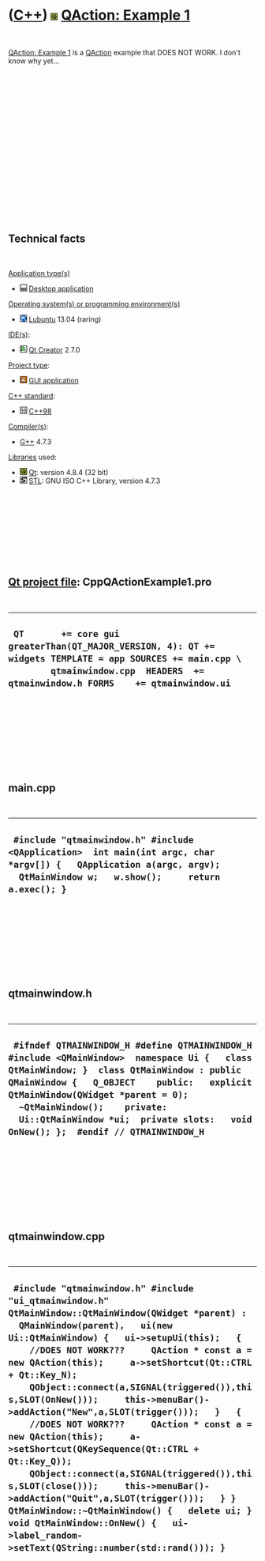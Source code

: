 
 

 

 

 

 

([C++](Cpp.md)) ![Qt](PicQt.png) [QAction: Example 1](CppQActionExample1.md)
==============================================================================

 

[QAction: Example 1](CppQActionExample1.md) is a
[QAction](CppQAction.md) example that DOES NOT WORK. I don't know why
yet...

 

 

 

 

 

 

 

 

 

 

Technical facts
---------------

 

[Application type(s)](CppApplication.md)

-   ![Desktop](PicDesktop.png) [Desktop
    application](CppDesktopApplication.md)

[Operating system(s) or programming environment(s)](CppOs.md)

-   ![Lubuntu](PicLubuntu.png) [Lubuntu](CppLubuntu.md) 13.04 (raring)

[IDE(s)](CppIde.md):

-   ![Qt Creator](PicQtCreator.png) [Qt Creator](CppQtCreator.md) 2.7.0

[Project type](CppQtProjectType.md):

-   ![GUI](PicGui.png) [GUI application](CppGuiApplication.md)

[C++ standard](CppStandard.md):

-   ![C++98](PicCpp98.png) [C++98](Cpp98.md)

[Compiler(s)](CppCompiler.md):

-   [G++](CppGpp.md) 4.7.3

[Libraries](CppLibrary.md) used:

-   ![Qt](PicQt.png) [Qt](CppQt.md): version 4.8.4 (32 bit)
-   ![STL](PicStl.png) [STL](CppStl.md): GNU ISO C++ Library, version
    4.7.3

 

 

 

 

 

[Qt project file](CppQtProjectFile.md): CppQActionExample1.pro
---------------------------------------------------------------

 

  -----------------------------------------------------------------------------------------------------------------------------------------------------------------------------------------------
  ` QT       += core gui greaterThan(QT_MAJOR_VERSION, 4): QT += widgets TEMPLATE = app SOURCES += main.cpp \         qtmainwindow.cpp  HEADERS  += qtmainwindow.h FORMS    += qtmainwindow.ui`
  -----------------------------------------------------------------------------------------------------------------------------------------------------------------------------------------------

 

 

 

 

 

main.cpp
--------

 

  -----------------------------------------------------------------------------------------------------------------------------------------------------------------------------
  ` #include "qtmainwindow.h" #include <QApplication>  int main(int argc, char *argv[]) {   QApplication a(argc, argv);   QtMainWindow w;   w.show();     return a.exec(); }`
  -----------------------------------------------------------------------------------------------------------------------------------------------------------------------------

 

 

 

 

 

qtmainwindow.h
--------------

 

  -----------------------------------------------------------------------------------------------------------------------------------------------------------------------------------------------------------------------------------------------------------------------------------------------------------------------------------------------------
  ` #ifndef QTMAINWINDOW_H #define QTMAINWINDOW_H  #include <QMainWindow>  namespace Ui {   class QtMainWindow; }  class QtMainWindow : public QMainWindow {   Q_OBJECT    public:   explicit QtMainWindow(QWidget *parent = 0);   ~QtMainWindow();    private:   Ui::QtMainWindow *ui;  private slots:   void OnNew(); };  #endif // QTMAINWINDOW_H`
  -----------------------------------------------------------------------------------------------------------------------------------------------------------------------------------------------------------------------------------------------------------------------------------------------------------------------------------------------------

 

 

 

 

 

qtmainwindow.cpp
----------------

 

  -----------------------------------------------------------------------------------------------------------------------------------------------------------------------------------------------------------------------------------------------------------------------------------------------------------------------------------------------------------------------------------------------------------------------------------------------------------------------------------------------------------------------------------------------------------------------------------------------------------------------------------------------------------------------------------------------------------------------------------------------------------------------------------------------------------------------------------------
  ` #include "qtmainwindow.h" #include "ui_qtmainwindow.h"  QtMainWindow::QtMainWindow(QWidget *parent) :   QMainWindow(parent),   ui(new Ui::QtMainWindow) {   ui->setupUi(this);   {     //DOES NOT WORK???     QAction * const a = new QAction(this);     a->setShortcut(Qt::CTRL + Qt::Key_N);     QObject::connect(a,SIGNAL(triggered()),this,SLOT(OnNew()));     this->menuBar()->addAction("New",a,SLOT(trigger()));   }   {     //DOES NOT WORK???     QAction * const a = new QAction(this);     a->setShortcut(QKeySequence(Qt::CTRL + Qt::Key_Q));     QObject::connect(a,SIGNAL(triggered()),this,SLOT(close()));     this->menuBar()->addAction("Quit",a,SLOT(trigger()));   } }  QtMainWindow::~QtMainWindow() {   delete ui; }  void QtMainWindow::OnNew() {   ui->label_random->setText(QString::number(std::rand())); }`
  -----------------------------------------------------------------------------------------------------------------------------------------------------------------------------------------------------------------------------------------------------------------------------------------------------------------------------------------------------------------------------------------------------------------------------------------------------------------------------------------------------------------------------------------------------------------------------------------------------------------------------------------------------------------------------------------------------------------------------------------------------------------------------------------------------------------------------------------

 

 

 

 

 

 

